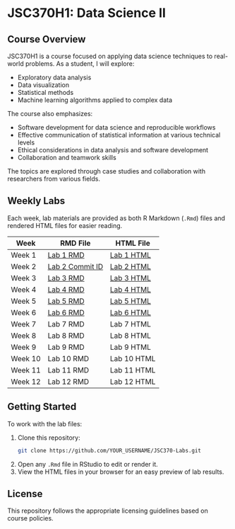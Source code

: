 # JSC370H1: Data Science II

## Course Overview
JSC370H1 is a course focused on applying data science techniques to real-world problems. As a student, I will explore:
- Exploratory data analysis
- Data visualization
- Statistical methods
- Machine learning algorithms applied to complex data

The course also emphasizes:
- Software development for data science and reproducible workflows
- Effective communication of statistical information at various technical levels
- Ethical considerations in data analysis and software development
- Collaboration and teamwork skills

The topics are explored through case studies and collaboration with researchers from various fields.

## Weekly Labs
Each week, lab materials are provided as both R Markdown (`.Rmd`) files and rendered HTML files for easier reading.

| Week | RMD File | HTML File |
|------|---------|----------|
| Week 1 | [Lab 1 RMD](lab1/lab01-hello-R-1.Rmd) | [Lab 1 HTML](lab1/lab01-hello-R-1.html) |
| Week 2 | [Lab 2 Commit ID](lab2/commitid.txt) | [Lab 2 HTML](lab2/lab02-github.html) |
| Week 3 | [Lab 3 RMD](lab3/03-lab-eda.Rmd) | [Lab 3 HTML](lab3/03-lab-eda.html) |
| Week 4 | [Lab 4 RMD](lab4/04-lab-dataviz.Rmd) | [Lab 4 HTML](lab4/04-lab-dataviz.html) |
| Week 5 | [Lab 5 RMD](lab5/lab05-wrangling-gam.Rmd) | [Lab 5 HTML](lab5/lab05-wrangling-gam.html) |
| Week 6 | [Lab 6 RMD](lab6/06-lab.Rmd) | [Lab 6 HTML](lab6/06-lab.html) |
| Week 7 | Lab 7 RMD | Lab 7 HTML |
| Week 8 | Lab 8 RMD | Lab 8 HTML |
| Week 9 | Lab 9 RMD | Lab 9 HTML |
| Week 10 | Lab 10 RMD | Lab 10 HTML |
| Week 11 | Lab 11 RMD | Lab 11 HTML |
| Week 12 | Lab 12 RMD | Lab 12 HTML |

## Getting Started
To work with the lab files:
1. Clone this repository:
   ```sh
   git clone https://github.com/YOUR_USERNAME/JSC370-Labs.git
   ```
2. Open any `.Rmd` file in RStudio to edit or render it.
3. View the HTML files in your browser for an easy preview of lab results.

## License
This repository follows the appropriate licensing guidelines based on course policies.
